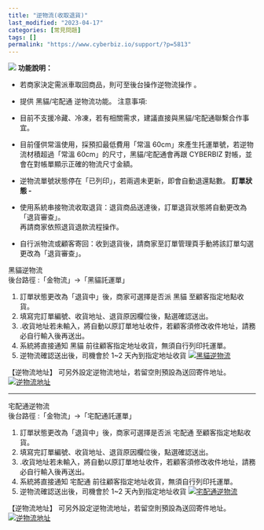 ```yaml
---
title: "逆物流(收取退貨)"
last_modified: "2023-04-17"
categories: [常見問題]
tags: []
permalink: "https://www.cyberbiz.io/support/?p=5813"
---
```


![](https://www.cyberbiz.io/support/wp-content/uploads/全版本.png) **功能說明：**  

* 若商家決定需派車取回商品，則可至後台操作逆物流操作 。
* 提供 黑貓/宅配通 逆物流功能。
注意事項:  

* 目前不支援冷藏、冷凍，若有相關需求，建議直接與黑貓/宅配通聯繫合作事宜。
* 目前僅供常溫使用，採預扣最低費用「常溫 60cm」來產生托運單號，若逆物流材積超過「常溫 60cm」的尺寸，黑貓/宅配通會再跟 CYBERBIZ 對帳，並會在對帳單顯示正確的物流尺寸金額。
* 逆物流單號狀態停在「已列印」，若兩週未更新，即會自動退還點數。
**訂單狀態 -**

* 使用系統串接物流收取退貨：退貨商品送達後，訂單退貨狀態將自動更改為「退貨審查」。  
再請商家依照退貨退款流程操作。

* 自行派物流或顧客寄回：收到退貨後，請商家至訂單管理頁手動將該訂單勾選更改為「退貨審查」。

黑貓逆物流  
後台路徑 :「金物流」→「黑貓託運單」  


1. 訂單狀態更改為「退貨中」後，商家可選擇是否派 黑貓 至顧客指定地點收貨。
2. 填寫完訂單編號、收貨地址、退貨原因欄位後，點選確認送出。
3. .收貨地址若未輸入，將自動以原訂單地址收件，若顧客須修改收件地址，請務必自行輸入後再送出。
4. 系統將直接通知 黑貓 前往顧客指定地址收貨，無須自行列印托運單。
5. 逆物流確認送出後，司機會於 1~2 天內到指定地址收貨
[![黑貓逆物流](https://www.cyberbiz.io/support/wp-content/uploads/逆物流01.png)](https://www.cyberbiz.io/support/wp-content/uploads/逆物流01.png)  

【逆物流地址】 可另外設定逆物流地址，若留空則預設為送回寄件地址。
[![逆物流地址](https://www.cyberbiz.io/support/wp-content/uploads/逆物流01-1.png)](https://www.cyberbiz.io/support/wp-content/uploads/逆物流01-1.png)  

* * *

宅配通逆物流  
後台路徑 :「金物流」→「宅配通託運單」  


1. 訂單狀態更改為「退貨中」後，商家可選擇是否派 宅配通 至顧客指定地點收貨。
2. 填寫完訂單編號、收貨地址、退貨原因欄位後，點選確認送出。
3. .收貨地址若未輸入，將自動以原訂單地址收件，若顧客須修改收件地址，請務必自行輸入後再送出。
4. 系統將直接通知 宅配通 前往顧客指定地址收貨，無須自行列印托運單。
5. 逆物流確認送出後，司機會於 1~2 天內到指定地址收貨
[![宅配通逆物流](https://www.cyberbiz.io/support/wp-content/uploads/逆物流02.png)](https://www.cyberbiz.io/support/wp-content/uploads/逆物流02.png)  

【逆物流地址】 可另外設定逆物流地址，若留空則預設為送回寄件地址。
[![逆物流地址](https://www.cyberbiz.io/support/wp-content/uploads/逆物流02-1.png)](https://www.cyberbiz.io/support/wp-content/uploads/逆物流02-1.png)  


